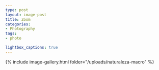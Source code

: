 ```yaml
---
type: post
layout: image-post
title: Zoom
categories: 
- Photography
tags:
- photo

lightbox_captions: true
---
```




{% include image-gallery.html folder="/uploads/naturaleza-macro" %}

